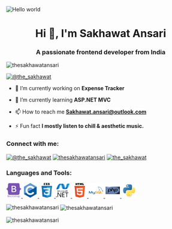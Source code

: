 <img src="https://raw.githubusercontent.com/sagar-viradiya/sagar-viradiya/master/resources/banner.png" alt="Hello world">

<h1 align="center">Hi 👋, I'm Sakhawat Ansari</h1>
<h3 align="center">A passionate frontend developer from India</h3>
<p align="left"> <img src="https://komarev.com/ghpvc/?username=thesakhawatansari&label=Profile%20views&color=0e75b6&style=flat" alt="thesakhawatansari" /> </p>

<p align="left"> <a href="https://twitter.com/@the_sakhawat" target="blank"><img src="https://img.shields.io/twitter/follow/@the_sakhawat?logo=twitter&style=for-the-badge" alt="@the_sakhawat" /></a> </p>

- 🔭 I’m currently working on **Expense Tracker**

- 🌱 I’m currently learning **ASP.NET MVC**

- 📫 How to reach me **Sakhawat.ansari@outlook.com**

- ⚡ Fun fact **I mostly listen to chill & aesthetic music.**

<h3 align="left">Connect with me:</h3>
<p align="left">
<a href="https://twitter.com/@the_sakhawat" target="blank"><img align="center" src="https://raw.githubusercontent.com/rahuldkjain/github-profile-readme-generator/master/src/images/icons/Social/twitter.svg" alt="@the_sakhawat" height="30" width="40" /></a>
<a href="https://linkedin.com/in/thesakhawatansari" target="blank"><img align="center" src="https://raw.githubusercontent.com/rahuldkjain/github-profile-readme-generator/master/src/images/icons/Social/linked-in-alt.svg" alt="thesakhawatansari" height="30" width="40" /></a>
<a href="https://instagram.com/the_sakhawat" target="blank"><img align="center" src="https://raw.githubusercontent.com/rahuldkjain/github-profile-readme-generator/master/src/images/icons/Social/instagram.svg" alt="the_sakhawat" height="30" width="40" /></a>
</p>

<h3 align="left">Languages and Tools:</h3>
<p align="left"> <a href="https://getbootstrap.com" target="_blank" rel="noreferrer"> <img src="https://raw.githubusercontent.com/devicons/devicon/master/icons/bootstrap/bootstrap-plain-wordmark.svg" alt="bootstrap" width="40" height="40"/> </a> <a href="https://www.cprogramming.com/" target="_blank" rel="noreferrer"> <img src="https://raw.githubusercontent.com/devicons/devicon/master/icons/c/c-original.svg" alt="c" width="40" height="40"/> </a> <a href="https://www.w3schools.com/css/" target="_blank" rel="noreferrer"> <img src="https://raw.githubusercontent.com/devicons/devicon/master/icons/css3/css3-original-wordmark.svg" alt="css3" width="40" height="40"/> </a> <a href="https://dotnet.microsoft.com/" target="_blank" rel="noreferrer"> <img src="https://raw.githubusercontent.com/devicons/devicon/master/icons/dot-net/dot-net-original-wordmark.svg" alt="dotnet" width="40" height="40"/> </a> <a href="https://www.w3.org/html/" target="_blank" rel="noreferrer"> <img src="https://raw.githubusercontent.com/devicons/devicon/master/icons/html5/html5-original-wordmark.svg" alt="html5" width="40" height="40"/> </a> <a href="https://www.mysql.com/" target="_blank" rel="noreferrer"> <img src="https://raw.githubusercontent.com/devicons/devicon/master/icons/mysql/mysql-original-wordmark.svg" alt="mysql" width="40" height="40"/> </a> <a href="https://www.php.net" target="_blank" rel="noreferrer"> <img src="https://raw.githubusercontent.com/devicons/devicon/master/icons/php/php-original.svg" alt="php" width="40" height="40"/> </a> <a href="https://www.python.org" target="_blank" rel="noreferrer"> <img src="https://raw.githubusercontent.com/devicons/devicon/master/icons/python/python-original.svg" alt="python" width="40" height="40"/> </a> </p>

<p><img align="left" src="https://github-readme-stats.vercel.app/api/top-langs?username=thesakhawatansari&show_icons=true&locale=en&layout=compact" alt="thesakhawatansari" /></p>

<p>&nbsp;<img align="center" src="https://github-readme-stats.vercel.app/api?username=thesakhawatansari&show_icons=true&locale=en" alt="thesakhawatansari" /></p>

<p><img align="center" src="https://github-readme-streak-stats.herokuapp.com/?user=thesakhawatansari&" alt="thesakhawatansari" /></p>
